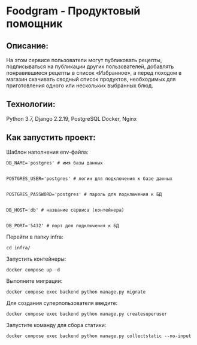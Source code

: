 # Foodgram - Продуктовый помощник

## Описание:

На этом сервисе пользователи могут публиковать рецепты, подписываться на публикации других пользователей,
добавлять понравившиеся рецепты в список «Избранное», а перед походом в магазин скачивать сводный список продуктов,
необходимых для приготовления одного или нескольких выбранных блюд.

## Технологии:
Python 3.7, 
Django 2.2.19, 
PostgreSQL
Docker, 
Nginx

## Как запустить проект:

Шаблон наполнения env-файла:
```
DB_NAME='postgres' # имя базы данных


POSTGRES_USER='postgres' # логин для подключения к базе данных


POSTGRES_PASSWORD='postgres' # пароль для подключения к БД


DB_HOST='db' # название сервиса (контейнера)


DB_PORT='5432' # порт для подключения к БД
```

Перейти в папку infra:

```
cd infra/
```

Запустить контейнеры:

```
docker compose up -d
```

Выполните миграции:

```
docker compose exec backend python manage.py migrate
```
Для создания суперпользователя введите:

```
docker compose exec backend python manage.py createsuperuser
```

Запустите команду для сбора статики:

```
docker compose exec backend python manage.py collectstatic --no-input
```
